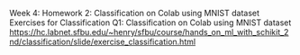 Week 4: Homework 2: Classification on Colab using MNIST dataset
Exercises for Classification
Q1: Classification on Colab using MNIST dataset
https://hc.labnet.sfbu.edu/~henry/sfbu/course/hands_on_ml_with_schikit_2nd/classification/slide/exercise_classification.html
